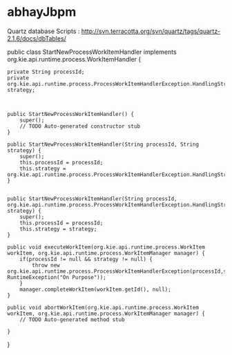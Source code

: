 # abhayJbpm

Quartz database Scripts : http://svn.terracotta.org/svn/quartz/tags/quartz-2.1.6/docs/dbTables/









public class StartNewProcessWorkItemHandler implements org.kie.api.runtime.process.WorkItemHandler	{

	private String processId;
	private org.kie.api.runtime.process.ProcessWorkItemHandlerException.HandlingStrategy strategy;
	
	

	public StartNewProcessWorkItemHandler() {
		super();
		// TODO Auto-generated constructor stub
	}

	public StartNewProcessWorkItemHandler(String processId, String strategy) {
		super();
		this.processId = processId;
		this.strategy = org.kie.api.runtime.process.ProcessWorkItemHandlerException.HandlingStrategy.valueOf(strategy);
	}
	

	public StartNewProcessWorkItemHandler(String processId, org.kie.api.runtime.process.ProcessWorkItemHandlerException.HandlingStrategy strategy) {
		super();
		this.processId = processId;
		this.strategy = strategy;
	}

	public void executeWorkItem(org.kie.api.runtime.process.WorkItem workItem, org.kie.api.runtime.process.WorkItemManager manager) {
		if(processId != null && strategy != null) {
			throw new org.kie.api.runtime.process.ProcessWorkItemHandlerException(processId,strategy,new RuntimeException("On Purpose"));
		}
		manager.completeWorkItem(workItem.getId(), null);
	}

	public void abortWorkItem(org.kie.api.runtime.process.WorkItem workItem, org.kie.api.runtime.process.WorkItemManager manager) {
		// TODO Auto-generated method stub
		
	}
}

